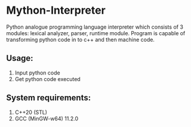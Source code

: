 Mython-Interpreter
=============

Python analogue programming language interpreter which consists of 3 modules: lexical analyzer, parser, runtime module. Program is capable of transforming python code in to c++ and then machine code.

**Usage:**
-------

1. Input python code
2. Get python code executed


**System requirements:**
-------

1. C++20 (STL)
2. GCC (MinGW-w64) 11.2.0
